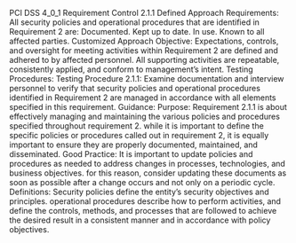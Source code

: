 PCI DSS 4_0_1 Requirement Control 2.1.1 Defined Approach Requirements: All security policies and operational procedures that are identified in Requirement 2 are: Documented. Kept up to date. In use. Known to all affected parties. Customized Approach Objective: Expectations, controls, and oversight for meeting activities within Requirement 2 are defined and adhered to by affected personnel. All supporting activities are repeatable, consistently applied, and conform to management’s intent. Testing Procedures: Testing Procedure 2.1.1: Examine documentation and interview personnel to verify that security policies and operational procedures identified in Requirement 2 are managed in accordance with all elements specified in this requirement. Guidance: Purpose: Requirement 2.1.1 is about effectively managing and maintaining the various policies and procedures specified throughout requirement 2. while it is important to define the specific policies or procedures called out in requirement 2, it is equally important to ensure they are properly documented, maintained, and disseminated. Good Practice: It is important to update policies and procedures as needed to address changes in processes, technologies, and business objectives. for this reason, consider updating these documents as soon as possible after a change occurs and not only on a periodic cycle. Definitions: Security policies define the entity’s security objectives and principles. operational procedures describe how to perform activities, and define the controls, methods, and processes that are followed to achieve the desired result in a consistent manner and in accordance with policy objectives.